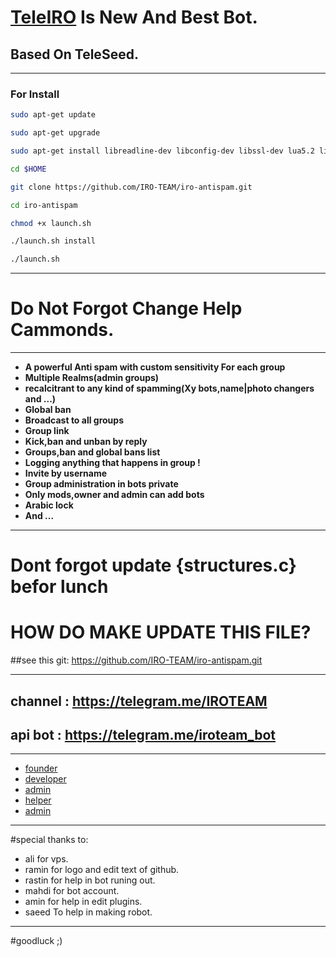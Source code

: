 # [TeleIRO](https://telegram.me/teleiro) Is New And Best Bot.

## Based On TeleSeed.
_________________________________________________________________________________
###  For Install  
```bash
sudo apt-get update

sudo apt-get upgrade

sudo apt-get install libreadline-dev libconfig-dev libssl-dev lua5.2 liblua5.2-dev libevent-dev make unzip git redis-server g++ libjansson-dev libpython-dev expat libexpat1-dev

cd $HOME

git clone https://github.com/IRO-TEAM/iro-antispam.git

cd iro-antispam

chmod +x launch.sh

./launch.sh install

./launch.sh
```
__________________________________
# Do Not Forgot Change Help Cammonds.
_________________________________________________________________________________
* **A powerful Anti spam with custom sensitivity For each group**
* **Multiple Realms(admin groups)**
* **recalcitrant to any kind of spamming(Xy bots,name|photo changers and ...)**
* **Global ban**
* **Broadcast to all groups**
* **Group link**
* **Kick,ban and unban by reply**
* **Groups,ban and global bans list**
* **Logging anything that happens in group !**
* **Invite by username**
* **Group administration in bots private**
* **Only mods,owner and admin can add bots**
* **Arabic lock**
* **And ...**
 
________________________________________________________________________________

# Dont forgot update {structures.c} befor lunch

# HOW DO MAKE UPDATE THIS FILE?

##see this git:  https://github.com/IRO-TEAM/iro-antispam.git

________________________________________________________________________________
## channel : https://telegram.me/IROTEAM

## api bot : https://telegram.me/iroteam_bot
________________________________________________________________________________
* [founder](https://telegram.me/raminoa)
* [developer](https://telegram.me/Fatemw_khaonmme)
*  [admin](https://telegram.me/zx01_01_ADmin_line_01_01)
*  [helper](https://telegram.me/goraze)
*  [admin](https://telegram.me/xxicy_boyxx)

_________________________________________________________________________________

#special thanks to:
* ali for vps. 
* ramin for logo and edit text of github.
* rastin for help in bot runing out.
* mahdi for bot account.
* amin for help in edit plugins.
* saeed To help in making robot.

_________________________________________________________________________________

#goodluck ;)
